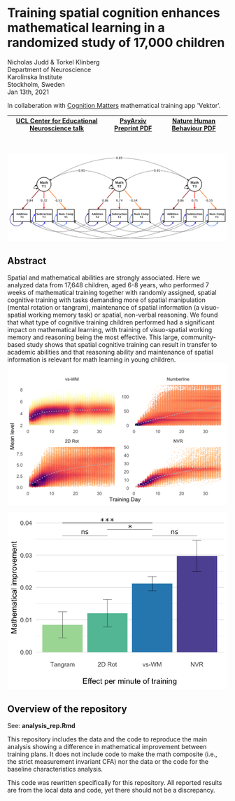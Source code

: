 
# Training spatial cognition enhances mathematical learning in a randomized study of 17,000 children



Nicholas Judd & Torkel Klinberg <br>
Department of Neuroscience <br>
Karolinska Institute <br>
Stockholm, Sweden <br>
Jan 13th, 2021 <br>

In collaberation with [Cognition Matters](https://cognitionmatters.org/) mathematical training app 'Vektor'.


| [UCL Center for Educational Neuroscience talk](https://www.youtube.com/watch?v=hSxlmVWxZnA) | [PsyArxiv Preprint PDF](https://psyarxiv.com/z3pb7/) |  [Nature Human Behaviour PDF](https://rdcu.be/ck9fP)
| :---:   | :-: | :-: |

<br>

![Vektor_measuremod](figs/Vektor_measuremod_strict.png)



## Abstract 
Spatial and mathematical abilities are strongly associated. Here we analyzed data from 17,648 children, aged 6-8 years, who performed 7 weeks of mathematical training together with randomly assigned, spatial cognitive training with tasks demanding more of spatial manipulation (mental rotation or tangram), maintenance of spatial information (a visuo-spatial working memory task) or spatial, non-verbal reasoning. We found that what type of cognitive training children performed had a significant impact on mathematical learning, with training of visuo-spatial working memory and reasoning being the most effective. This large, community-based study shows that spatial cognitive training can result in transfer to academic abilities and that reasoning ability and maintenance of spatial information is relevant for math learning in young children.
<br>
![Fig_curvs](figs/tcurvs.png)

![Fig3](figs/Fig3.png)


## Overview of the repository

See: **analysis_rep.Rmd**

This repository includes the data and the code to reproduce the main analysis showing a difference in mathematical improvement between training plans. It does not include code to make the math composite (i.e., the strict measurement invariant CFA) nor the data or the code for the baseline characteristics analysis. 

This code was rewritten specifically for this repository. All reported results are from the local data and code, yet there should not be a discrepancy.



